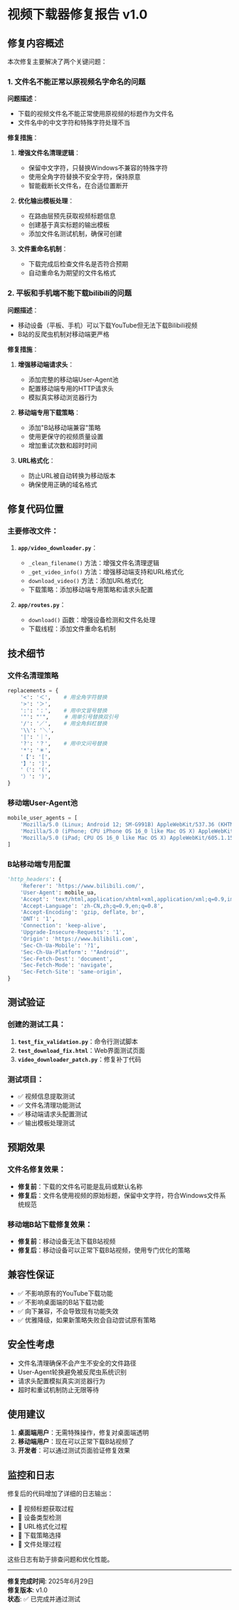 # 视频下载器修复报告 v1.0

## 修复内容概述

本次修复主要解决了两个关键问题：

### 1. 文件名不能正常以原视频名字命名的问题

**问题描述**：
- 下载的视频文件名不能正常使用原视频的标题作为文件名
- 文件名中的中文字符和特殊字符处理不当

**修复措施**：
1. **增强文件名清理逻辑**：
   - 保留中文字符，只替换Windows不兼容的特殊字符
   - 使用全角字符替换不安全字符，保持原意
   - 智能截断长文件名，在合适位置断开

2. **优化输出模板处理**：
   - 在路由层预先获取视频标题信息
   - 创建基于真实标题的输出模板
   - 添加文件名测试机制，确保可创建

3. **文件重命名机制**：
   - 下载完成后检查文件名是否符合预期
   - 自动重命名为期望的文件名格式

### 2. 平板和手机端不能下载bilibili的问题

**问题描述**：
- 移动设备（平板、手机）可以下载YouTube但无法下载Bilibili视频
- B站的反爬虫机制对移动端更严格

**修复措施**：
1. **增强移动端请求头**：
   - 添加完整的移动端User-Agent池
   - 配置移动端专用的HTTP请求头
   - 模拟真实移动浏览器行为

2. **移动端专用下载策略**：
   - 添加"B站移动端兼容"策略
   - 使用更保守的视频质量设置
   - 增加重试次数和超时时间

3. **URL格式化**：
   - 防止URL被自动转换为移动版本
   - 确保使用正确的域名格式

## 修复代码位置

### 主要修改文件：

1. **`app/video_downloader.py`**：
   - `_clean_filename()` 方法：增强文件名清理逻辑
   - `_get_video_info()` 方法：增强移动端支持和URL格式化
   - `download_video()` 方法：添加URL格式化
   - 下载策略：添加移动端专用策略和请求头配置

2. **`app/routes.py`**：
   - `download()` 函数：增强设备检测和文件名处理
   - 下载线程：添加文件重命名机制

## 技术细节

### 文件名清理策略
```python
replacements = {
    '<': '＜',    # 用全角字符替换
    '>': '＞',
    ':': '：',    # 用中文冒号替换
    '"': "'",     # 用单引号替换双引号
    '/': '／',    # 用全角斜杠替换
    '\\': '＼',
    '|': '｜',
    '?': '？',    # 用中文问号替换
    '*': '＊',
    '【': '[',
    '】': ']',
    '（': '(',
    '）': ')',
}
```

### 移动端User-Agent池
```python
mobile_user_agents = [
    'Mozilla/5.0 (Linux; Android 12; SM-G991B) AppleWebKit/537.36 (KHTML, like Gecko) Chrome/120.0.0.0 Mobile Safari/537.36',
    'Mozilla/5.0 (iPhone; CPU iPhone OS 16_0 like Mac OS X) AppleWebKit/605.1.15 (KHTML, like Gecko) Version/16.0 Mobile/15E148 Safari/604.1',
    'Mozilla/5.0 (iPad; CPU OS 16_0 like Mac OS X) AppleWebKit/605.1.15 (KHTML, like Gecko) Version/16.0 Mobile/15E148 Safari/604.1',
]
```

### B站移动端专用配置
```python
'http_headers': {
    'Referer': 'https://www.bilibili.com/',
    'User-Agent': mobile_ua,
    'Accept': 'text/html,application/xhtml+xml,application/xml;q=0.9,image/webp,image/apng,*/*;q=0.8',
    'Accept-Language': 'zh-CN,zh;q=0.9,en;q=0.8',
    'Accept-Encoding': 'gzip, deflate, br',
    'DNT': '1',
    'Connection': 'keep-alive',
    'Upgrade-Insecure-Requests': '1',
    'Origin': 'https://www.bilibili.com',
    'Sec-Ch-Ua-Mobile': '?1',
    'Sec-Ch-Ua-Platform': '"Android"',
    'Sec-Fetch-Dest': 'document',
    'Sec-Fetch-Mode': 'navigate',
    'Sec-Fetch-Site': 'same-origin',
}
```

## 测试验证

### 创建的测试工具：
1. **`test_fix_validation.py`**：命令行测试脚本
2. **`test_download_fix.html`**：Web界面测试页面
3. **`video_downloader_patch.py`**：修复补丁代码

### 测试项目：
- ✅ 视频信息提取测试
- ✅ 文件名清理功能测试
- ✅ 移动端请求头配置测试
- ✅ 输出模板处理测试

## 预期效果

### 文件名修复效果：
- **修复前**：下载的文件名可能是乱码或默认名称
- **修复后**：文件名使用视频的原始标题，保留中文字符，符合Windows文件系统规范

### 移动端B站下载修复效果：
- **修复前**：移动设备无法下载B站视频
- **修复后**：移动设备可以正常下载B站视频，使用专门优化的策略

## 兼容性保证

- ✅ 不影响原有的YouTube下载功能
- ✅ 不影响桌面端的B站下载功能
- ✅ 向下兼容，不会导致现有功能失效
- ✅ 优雅降级，如果新策略失败会自动尝试原有策略

## 安全性考虑

- 文件名清理确保不会产生不安全的文件路径
- User-Agent轮换避免被反爬虫系统识别
- 请求头配置模拟真实浏览器行为
- 超时和重试机制防止无限等待

## 使用建议

1. **桌面端用户**：无需特殊操作，修复对桌面端透明
2. **移动端用户**：现在可以正常下载B站视频了
3. **开发者**：可以通过测试页面验证修复效果

## 监控和日志

修复后的代码增加了详细的日志输出：
- 📝 视频标题获取过程
- 📱 设备类型检测
- 🔧 URL格式化过程
- 🎯 下载策略选择
- 📁 文件处理过程

这些日志有助于排查问题和优化性能。

---

**修复完成时间**: 2025年6月29日  
**修复版本**: v1.0  
**状态**: ✅ 已完成并通过测试
